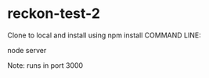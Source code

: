 # reckon-test-2

Clone to local and install using npm install
COMMAND LINE:

node server

Note: runs in port 3000

